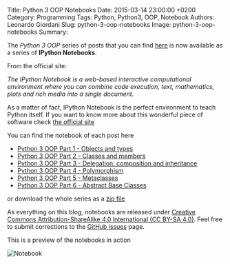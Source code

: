 Title: Python 3 OOP Notebooks
Date: 2015-03-14 23:00:00 +0200
Category: Programming
Tags: Python, Python3, OOP, Notebook
Authors: Leonardo Giordani
Slug: python-3-oop-notebooks
Image: python-3-oop-notebooks
Summary:

The _Python 3 OOP_ series of posts that you can find [here]({filename}python-3-oop-part-1-objects-and-types.markdown) is now available as a series of **IPython Notebooks**.

From the official site:

_The IPython Notebook is a web-based interactive computational environment where you can combine code execution, text, mathematics, plots and rich media into a single document._

As a matter of fact, IPython Notebook is the perfect environment to teach Python itself. If you want to know more about this wonderful piece of software check [the official site](http://ipython.org/notebook.html)

You can find the notebook of each post here

* [Python 3 OOP Part 1 - Objects and types](/notebooks/Python_3_OOP_Part_1__Objects_and_types.ipynb)
* [Python 3 OOP Part 2 - Classes and members](/notebooks/Python_3_OOP_Part_2__Classes_and_members.ipynb)
* [Python 3 OOP Part 3 - Delegation: composition and inheritance](/notebooks/Python_3_OOP_Part_3__Delegation__composition_and_inheritance.ipynb)
* [Python 3 OOP Part 4 - Polymorphism](/notebooks/Python_3_OOP_Part_4__Polymorphism.ipynb)
* [Python 3 OOP Part 5 - Metaclasses](/notebooks/Python_3_OOP_Part_5__Metaclasses.ipynb)
* [Python 3 OOP Part 6 - Abstract Base Classes](/notebooks/Python_3_OOP_Part_6__Abstract_Base_Classes.ipynb)

or download the whole series as a [zip file](/notebooks/Python_3_OOP_Notebooks.zip)

As everything on this blog, notebooks are released under [Creative Commons Attribution-ShareAlike 4.0 International (CC BY-SA 4.0)](http://creativecommons.org/licenses/by-sa/4.0/). Feel free to submit corrections to the [GitHub issues](https://github.com/TheDigitalCatOnline/blog_source/issues) page.

This is a preview of the notebooks in action

<div class="big-image">
<img src="/images/python_3_oop_notebooks/notebook.jpg" alt="Notebook" />
</div>
